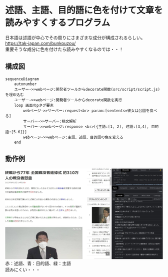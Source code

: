 # 述語、主語、目的語に色を付けて文章を読みやすくするプログラム

日本語は述語が中心でその周りにさまざまな成分が構成されるらしい。  
https://tak-japan.com/bunkouzou/  
重要そうな成分に色を付けたら読みやすくなるのでは・・！

## 構成図

```mermaid
sequenceDiagram
	autonumber
	ユーザー->>webページ:開発者ツールからdecorate関数(src/script/script.js)を埋め込む
	ユーザー->>webページ:開発者ツールからdecorate関数を実行
	loop 画面のpタグ要素
		webページ->>サーバー:request<br> param:[sentents=彼女は公園を食べる]
		サーバー->>サーバー:構文解析
		サーバー->>webページ:response <br>[{主語:[1, 2], 述語:[3,4], 目的語:[5.6]}]
		webページ->>webページ:主語、述語、目的語の色を変える
	end
```

## 動作例

![](sample.jpg)
赤：述語、青：目的語、緑：主語  
読みにくい・・・
